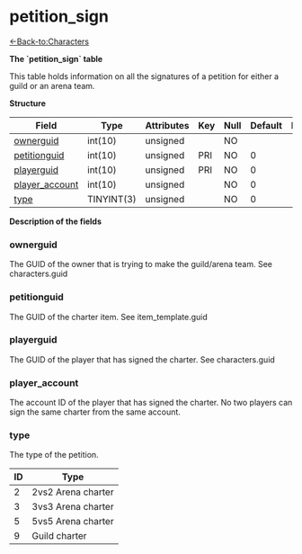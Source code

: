 # petition\_sign

[<-Back-to:Characters](database-characters.md)

**The \`petition\_sign\` table**

This table holds information on all the signatures of a petition for either a guild or an arena team.

**Structure**

| Field               | Type       | Attributes | Key | Null | Default | Extra | Comment |
|---------------------|------------|------------|-----|------|---------|-------|---------|
| [ownerguid][1]      | int(10)    | unsigned   |     | NO   |         |       |         |
| [petitionguid][2]   | int(10)    | unsigned   | PRI | NO   | 0       |       |         |
| [playerguid][3]     | int(10)    | unsigned   | PRI | NO   | 0       |       |         |
| [player_account][4] | int(10)    | unsigned   |     | NO   | 0       |       |         |
| [type][5]           | TINYINT(3) | unsigned   |     | NO   | 0       |       |         |

[1]: #ownerguid
[2]: #petitionguid
[3]: #playerguid
[4]: #player_account
[5]: #type

**Description of the fields**

### ownerguid

The GUID of the owner that is trying to make the guild/arena team. See characters.guid

### petitionguid

The GUID of the charter item. See item\_template.guid

### playerguid

The GUID of the player that has signed the charter. See characters.guid

### player\_account

The account ID of the player that has signed the charter. No two players can sign the same charter from the same account.

### type

The type of the petition.

| ID | Type               |
|----|--------------------|
| 2  | 2vs2 Arena charter |
| 3  | 3vs3 Arena charter |
| 5  | 5vs5 Arena charter |
| 9  | Guild charter      |
